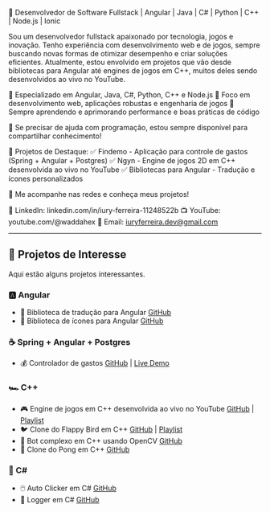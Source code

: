 🚀 Desenvolvedor de Software Fullstack | Angular | Java | C# | Python | C++ | Node.js | Ionic

Sou um desenvolvedor fullstack apaixonado por tecnologia, jogos e inovação. Tenho experiência com desenvolvimento web e de jogos, sempre buscando novas formas de otimizar desempenho e criar soluções eficientes. Atualmente, estou envolvido em projetos que vão desde bibliotecas para Angular até engines de jogos em C++, muitos deles sendo desenvolvidos ao vivo no YouTube.

🔹 Especializado em Angular, Java, C#, Python, C++ e Node.js
🔹 Foco em desenvolvimento web, aplicações robustas e engenharia de jogos
🔹 Sempre aprendendo e aprimorando performance e boas práticas de código

💬 Se precisar de ajuda com programação, estou sempre disponível para compartilhar conhecimento!

📌 Projetos de Destaque:
✅ Findemo - Aplicação para controle de gastos (Spring + Angular + Postgres)
✅ Ngyn - Engine de jogos 2D em C++ desenvolvida ao vivo no YouTube
✅ Bibliotecas para Angular - Tradução e ícones personalizados

📢 Me acompanhe nas redes e conheça meus projetos!

🔗 LinkedIn: linkedin.com/in/iury-ferreira-11248522b
📺 YouTube: youtube.com/@waddahex
📧 Email: iuryferreira.dev@gmail.com

---

## 📌 Projetos de Interesse  

Aqui estão alguns projetos interessantes.  

### 🅰️ Angular  

- 📖 Biblioteca de tradução para Angular [GitHub](https://github.com/criticow/angular-translator)  
- 🎨 Biblioteca de ícones para Angular [GitHub](https://github.com/criticow/ngx-allcons)  

### ☕ Spring + Angular + Postgres  

- 💰 Controlador de gastos [GitHub](https://github.com/criticow/findemo) | [Live Demo](https://findemoapp.waddahex.com)  

### 🏎️ C++  

- 🎮 Engine de jogos em C++ desenvolvida ao vivo no YouTube [GitHub](https://github.com/waddahex/ngyn) | [Playlist](https://youtube.com/playlist?list=PLXV0CJ0naBZd1UdrJX4OsPFc-NMXTRiYi&si=56siblnHcnpO39M2)  
- 🐦 Clone do Flappy Bird em C++ [GitHub](https://github.com/criticow/ngyn-flappy) | [Playlist](https://www.youtube.com/playlist?list=PLXV0CJ0naBZfQ2Nbk5zmpb6Gd_kJtvrn3)  
- 🤖 Bot complexo em C++ usando OpenCV [GitHub](https://github.com/criticow/corahbot)  
- 🏓 Clone do Pong em C++ [GitHub](https://github.com/criticow/Pong)  

### 🎯 C#  

- 🖱️ Auto Clicker em C# [GitHub](https://github.com/criticow/auto-clicker-cs)  
- 📜 Logger em C# [GitHub](https://github.com/criticow/imprint-cs)  
